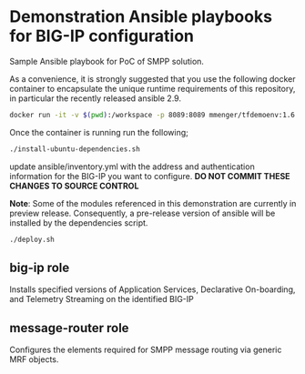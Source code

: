 # Demonstration Ansible playbooks for BIG-IP configuration
Sample Ansible playbook for PoC of SMPP solution.

As a convenience, it is strongly suggested that you use the following docker container to encapsulate the unique runtime requirements of this repository, in particular the recently released ansible 2.9.
```bash
docker run -it -v $(pwd):/workspace -p 8089:8089 mmenger/tfdemoenv:1.6.1 /bin/bash
```

Once the container is running run the following;

```bash
./install-ubuntu-dependencies.sh
```

update ansible/inventory.yml with the address and authentication information for the BIG-IP you want to configure. **DO NOT COMMIT THESE CHANGES TO SOURCE CONTROL**

**Note**: Some of the modules referenced in this demonstration are currently in preview release. Consequently, a pre-release version of ansible will be installed by the dependencies script.

```bash
./deploy.sh
```

## big-ip role
Installs specified versions of Application Services, Declarative On-boarding, and Telemetry Streaming on the identified BIG-IP

## message-router role
Configures the elements required for SMPP message routing via generic MRF objects.

